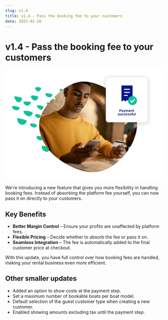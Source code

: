 ```yaml
---
slug: v1.4
title: v1.4 - Pass the booking fee to your customers
date: 2025-02-28
---
```


# v1.4 - Pass the booking fee to your customers

![](./images/v1.4.booking_fee.png)

We're introducing a new feature that gives you more flexibility in handling booking fees. Instead of absorbing the platform fee yourself, you can now pass it on directly to your customers.

## Key Benefits

- **Better Margin Control** – Ensure your profits are unaffected by platform fees.
- **Flexible Pricing** – Decide whether to absorb the fee or pass it on.
- **Seamless Integration** – The fee is automatically added to the final customer price at checkout.

With this update, you have full control over how booking fees are handled, making your rental business even more efficient.

## Other smaller updates

- Added an option to show costs at the payment step.
- Set a maximum number of bookable boats per boat model.
- Default selection of the guest customer type when creating a new customer.
- Enabled showing amounts excluding tax until the payment step.
